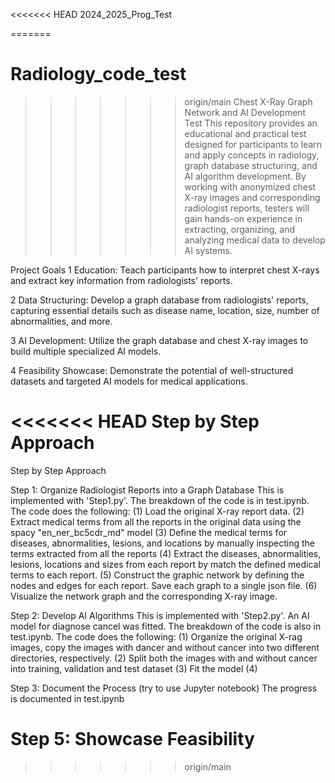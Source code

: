 <<<<<<< HEAD
2024_2025_Prog_Test

=======
# Radiology_code_test
>>>>>>> origin/main
Chest X-Ray Graph Network and AI Development Test
This repository provides an educational and practical test designed for participants to learn and apply concepts in radiology, graph database structuring, and AI algorithm development. By working with anonymized chest X-ray images and corresponding radiologist reports, testers will gain hands-on experience in extracting, organizing, and analyzing medical data to develop AI systems.

Project Goals
1 Education: Teach participants how to interpret chest X-rays and extract key information from radiologists' reports.

2 Data Structuring: Develop a graph database from radiologists' reports, capturing essential details such as disease name, location, size, number of abnormalities, and more.

3 AI Development: Utilize the graph database and chest X-ray images to build multiple specialized AI models.

4 Feasibility Showcase: Demonstrate the potential of well-structured datasets and targeted AI models for medical applications.

<<<<<<< HEAD
Step by Step Approach
=======

Step by Step Approach

Step 1: Organize Radiologist Reports into a Graph Database
This is implemented with 'Step1.py'. The breakdown of the code is in test.ipynb. The code does the following:
(1) Load the original X-ray report data. 
(2) Extract medical terms from all the reports in the original data using the spacy "en_ner_bc5cdr_md" model
(3) Define the medical terms for diseases, abnormalities, lesions, and locations by manually inspecting the terms extracted from all the reports
(4) Extract the diseases, abnormalities, lesions, locations and sizes from each report by match the defined medical terms to each report.
(5) Construct the graphic network by defining the nodes and edges for each report. Save each graph to a single json file.
(6) Visualize the network graph and the corresponding X-ray image.


Step 2: Develop AI Algorithms
This is implemented with 'Step2.py'. An AI model for diagnose cancel was fitted. The breakdown of the code is also in test.ipynb. The code does the following:
(1) Organize the original X-rag images, copy the images with dancer and without cancer into two different directories, respectively. 
(2) Split both the images with and without cancer into training, validation and test dataset
(3) Fit the model
(4) 


Step 3: Document the Process (try to use Jupyter notebook)
The progress is documented in test.ipynb

Step 5: Showcase Feasibility
=======
>>>>>>> origin/main
